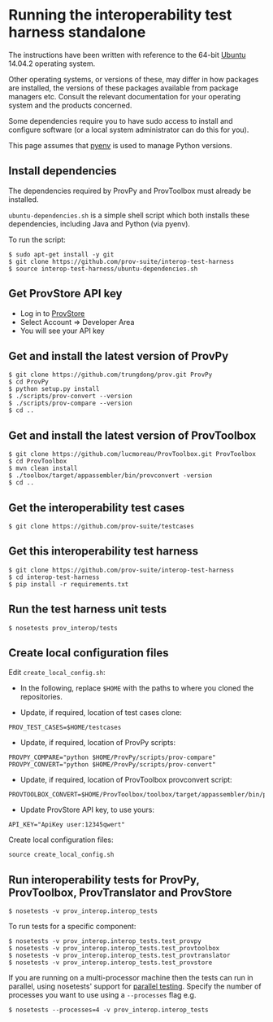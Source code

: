 # Running the interoperability test harness standalone

The instructions have been written with reference to the 64-bit [Ubuntu](http://www.ubuntu.com/) 14.04.2 operating system.

Other operating systems, or versions of these, may differ in how packages are installed, the versions of these packages available from package managers etc. Consult the relevant documentation for your operating system and the products concerned.

Some dependencies require you to have sudo access to install and configure software (or a local system administrator can do this for you).

This page assumes that [pyenv](https://github.com/yyuu/pyenv) is used to manage Python versions.

## Install dependencies

The dependencies required by ProvPy and ProvToolbox must already be installed.

`ubuntu-dependencies.sh` is a simple shell script which both installs these dependencies, including Java and Python (via pyenv).

To run the script:

```
$ sudo apt-get install -y git
$ git clone https://github.com/prov-suite/interop-test-harness
$ source interop-test-harness/ubuntu-dependencies.sh 
```

## Get ProvStore API key

* Log in to [ProvStore](https://provenance.ecs.soton.ac.uk/store)
* Select Account => Developer Area
* You will see your API key

## Get and install the latest version of ProvPy

```
$ git clone https://github.com/trungdong/prov.git ProvPy
$ cd ProvPy
$ python setup.py install
$ ./scripts/prov-convert --version
$ ./scripts/prov-compare --version
$ cd ..
```

## Get and install the latest version of ProvToolbox

```
$ git clone https://github.com/lucmoreau/ProvToolbox.git ProvToolbox
$ cd ProvToolbox
$ mvn clean install
$ ./toolbox/target/appassembler/bin/provconvert -version
$ cd ..
```

## Get the interoperability test cases

```
$ git clone https://github.com/prov-suite/testcases
```

## Get this interoperability test harness

```
$ git clone https://github.com/prov-suite/interop-test-harness
$ cd interop-test-harness
$ pip install -r requirements.txt
```

## Run the test harness unit tests

```
$ nosetests prov_interop/tests
```

## Create local configuration files

Edit ``create_local_config.sh``:

* In the following, replace ``$HOME`` with the paths to where you cloned the repositories.

* Update, if required, location of test cases clone:

```
PROV_TEST_CASES=$HOME/testcases
```

* Update, if required, location of ProvPy scripts:

```
PROVPY_COMPARE="python $HOME/ProvPy/scripts/prov-compare"
PROVPY_CONVERT="python $HOME/ProvPy/scripts/prov-convert"
```

* Update, if required, location of ProvToolbox provconvert script:

```
PROVTOOLBOX_CONVERT=$HOME/ProvToolbox/toolbox/target/appassembler/bin/provconvert
```

* Update ProvStore API key, to use yours:

```
API_KEY="ApiKey user:12345qwert"
```

Create local configuration files:

```
source create_local_config.sh
```

## Run interoperability tests for ProvPy, ProvToolbox, ProvTranslator and ProvStore

```
$ nosetests -v prov_interop.interop_tests
```

To run tests for a specific component:

```
$ nosetests -v prov_interop.interop_tests.test_provpy
$ nosetests -v prov_interop.interop_tests.test_provtoolbox
$ nosetests -v prov_interop.interop_tests.test_provtranslator
$ nosetests -v prov_interop.interop_tests.test_provstore
```

If you are running on a multi-processor machine then the tests can run in parallel, using nosetests' support for [parallel testing](http://nose.readthedocs.org/en/latest/doc_tests/test_multiprocess/multiprocess.html). Specify the number of processes you want to use using a `--processes` flag e.g.

```
$ nosetests --processes=4 -v prov_interop.interop_tests
```
